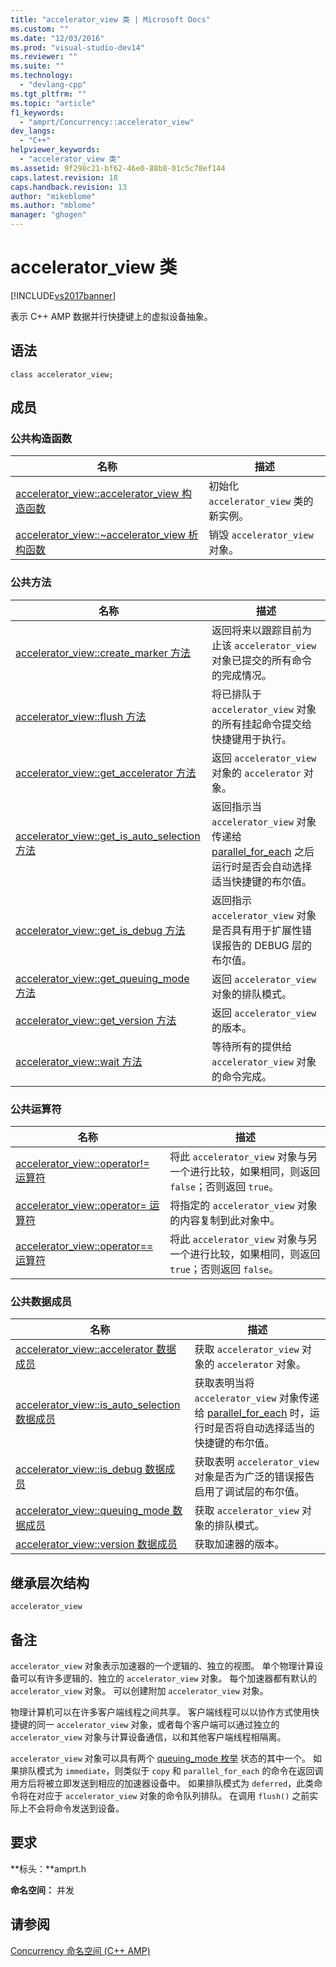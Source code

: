 ```yaml
---
title: "accelerator_view 类 | Microsoft Docs"
ms.custom: ""
ms.date: "12/03/2016"
ms.prod: "visual-studio-dev14"
ms.reviewer: ""
ms.suite: ""
ms.technology: 
  - "devlang-cpp"
ms.tgt_pltfrm: ""
ms.topic: "article"
f1_keywords: 
  - "amprt/Concurrency::accelerator_view"
dev_langs: 
  - "C++"
helpviewer_keywords: 
  - "accelerator_view 类"
ms.assetid: 9f298c21-bf62-46e0-88b8-01c5c78ef144
caps.latest.revision: 18
caps.handback.revision: 13
author: "mikeblome"
ms.author: "mblome"
manager: "ghogen"
---
```

# accelerator_view 类
[!INCLUDE[vs2017banner](../../../assembler/inline/includes/vs2017banner.md)]

表示 C\+\+ AMP 数据并行快捷键上的虚拟设备抽象。  
  
## 语法  
  
```  
class accelerator_view;  
```  
  
## 成员  
  
### 公共构造函数  
  
|名称|描述|  
|--------|--------|  
|[accelerator\_view::accelerator\_view 构造函数](../Topic/accelerator_view::accelerator_view%20Constructor.md)|初始化 `accelerator_view` 类的新实例。|  
|[accelerator\_view::~accelerator\_view 析构函数](../Topic/accelerator_view::~accelerator_view%20Destructor.md)|销毁 `accelerator_view` 对象。|  
  
### 公共方法  
  
|名称|描述|  
|--------|--------|  
|[accelerator\_view::create\_marker 方法](../Topic/accelerator_view::create_marker%20Method.md)|返回将来以跟踪目前为止该 `accelerator_view` 对象已提交的所有命令的完成情况。|  
|[accelerator\_view::flush 方法](../Topic/accelerator_view::flush%20Method.md)|将已排队于 `accelerator_view` 对象的所有挂起命令提交给快捷键用于执行。|  
|[accelerator\_view::get\_accelerator 方法](../Topic/accelerator_view::get_accelerator%20Method.md)|返回 `accelerator_view` 对象的 `accelerator` 对象。|  
|[accelerator\_view::get\_is\_auto\_selection 方法](../Topic/accelerator_view::get_is_auto_selection%20Method.md)|返回指示当 `accelerator_view` 对象传递给 [parallel\_for\_each](../Topic/parallel_for_each%20Function%20\(C++%20AMP\).md) 之后运行时是否会自动选择适当快捷键的布尔值。|  
|[accelerator\_view::get\_is\_debug 方法](../Topic/accelerator_view::get_is_debug%20Method.md)|返回指示 `accelerator_view` 对象是否具有用于扩展性错误报告的 DEBUG 层的布尔值。|  
|[accelerator\_view::get\_queuing\_mode 方法](../Topic/accelerator_view::get_queuing_mode%20Method.md)|返回 `accelerator_view` 对象的排队模式。|  
|[accelerator\_view::get\_version 方法](../Topic/accelerator_view::get_version%20Method.md)|返回 `accelerator_view` 的版本。|  
|[accelerator\_view::wait 方法](../Topic/accelerator_view::wait%20Method.md)|等待所有的提供给 `accelerator_view` 对象的命令完成。|  
  
### 公共运算符  
  
|名称|描述|  
|--------|--------|  
|[accelerator\_view::operator\!\= 运算符](../Topic/accelerator_view::operator!=%20Operator.md)|将此 `accelerator_view` 对象与另一个进行比较，如果相同，则返回 `false`；否则返回 `true`。|  
|[accelerator\_view::operator\= 运算符](../Topic/accelerator_view::operator=%20Operator.md)|将指定的 `accelerator_view` 对象的内容复制到此对象中。|  
|[accelerator\_view::operator\=\= 运算符](../Topic/accelerator_view::operator==%20Operator.md)|将此 `accelerator_view` 对象与另一个进行比较，如果相同，则返回 `true`；否则返回 `false`。|  
  
### 公共数据成员  
  
|名称|描述|  
|--------|--------|  
|[accelerator\_view::accelerator 数据成员](../Topic/accelerator_view::accelerator%20Data%20Member.md)|获取 `accelerator_view` 对象的 `accelerator` 对象。|  
|[accelerator\_view::is\_auto\_selection 数据成员](../Topic/accelerator_view::is_auto_selection%20Data%20Member.md)|获取表明当将 `accelerator_view` 对象传递给 [parallel\_for\_each](../Topic/parallel_for_each%20Function%20\(C++%20AMP\).md) 时，运行时是否将自动选择适当的快捷键的布尔值。|  
|[accelerator\_view::is\_debug 数据成员](../Topic/accelerator_view::is_debug%20Data%20Member.md)|获取表明 `accelerator_view` 对象是否为广泛的错误报告启用了调试层的布尔值。|  
|[accelerator\_view::queuing\_mode 数据成员](../Topic/accelerator_view::queuing_mode%20Data%20Member.md)|获取 `accelerator_view` 对象的排队模式。|  
|[accelerator\_view::version 数据成员](../Topic/accelerator_view::version%20Data%20Member.md)|获取加速器的版本。|  
  
## 继承层次结构  
 `accelerator_view`  
  
## 备注  
 `accelerator_view` 对象表示加速器的一个逻辑的、独立的视图。  单个物理计算设备可以有许多逻辑的、独立的 `accelerator_view` 对象。  每个加速器都有默认的 `accelerator_view` 对象。  可以创建附加 `accelerator_view` 对象。  
  
 物理计算机可以在许多客户端线程之间共享。  客户端线程可以以协作方式使用快捷键的同一 `accelerator_view` 对象，或者每个客户端可以通过独立的 `accelerator_view` 对象与计算设备通信，以和其他客户端线程相隔离。  
  
 `accelerator_view` 对象可以具有两个 [queuing\_mode 枚举](../../../parallel/amp/reference/queuing-mode-enumeration.md) 状态的其中一个。  如果排队模式为 `immediate`，则类似于 `copy` 和 `parallel_for_each` 的命令在返回调用方后将被立即发送到相应的加速器设备中。  如果排队模式为 `deferred`，此类命令将在对应于 `accelerator_view` 对象的命令队列排队。  在调用 `flush()` 之前实际上不会将命令发送到设备。  
  
## 要求  
 **标头：**amprt.h  
  
 **命名空间：** 并发  
  
## 请参阅  
 [Concurrency 命名空间 \(C\+\+ AMP\)](../../../parallel/amp/reference/concurrency-namespace-cpp-amp.md)